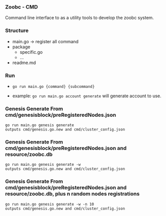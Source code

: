 ### Zoobc - CMD

Command line interface to as a utility tools to develop the zoobc system.

### Structure

- main.go -> register all command
- package
  - specific.go
  - ...
- readme.md

### Run

- `go run main.go {command} {subcommand}`

- example: `go run main.go account generate` will generate account to use.

### Genesis Generate From cmd/genesisblock/preRegisteredNodes.json

```
go run main.go genesis generate
outputs cmd/genesis.go.new and cmd/cluster_config.json
```

### Genesis Generate From cmd/genesisblock/preRegisteredNodes.json and resource/zoobc.db

```
go run main.go genesis generate -w
outputs cmd/genesis.go.new and cmd/cluster_config.json
```

### Genesis Generate From cmd/genesisblock/preRegisteredNodes.json and resource/zoobc.db, plus n random nodes registrations

```
go run main.go genesis generate -w -n 10
outputs cmd/genesis.go.new and cmd/cluster_config.json
```
